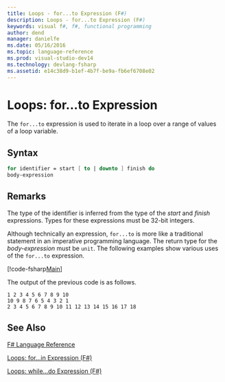```yaml
---
title: Loops - for...to Expression (F#)
description: Loops - for...to Expression (F#)
keywords: visual f#, f#, functional programming
author: dend
manager: danielfe
ms.date: 05/16/2016
ms.topic: language-reference
ms.prod: visual-studio-dev14
ms.technology: devlang-fsharp
ms.assetid: e14c38d9-b1ef-4b7f-be9a-fb6ef6708e02 
---
```


# Loops: for...to Expression

The `for...to` expression is used to iterate in a loop over a range of values of a loop variable.


## Syntax

```fsharp
for identifier = start [ to | downto ] finish do
body-expression
```

## Remarks
The type of the identifier is inferred from the type of the *start* and *finish* expressions. Types for these expressions must be 32-bit integers.

Although technically an expression, `for...to` is more like a traditional statement in an imperative programming language. The return type for the *body-expression* must be `unit`. The following examples show various uses of the `for...to` expression.

[!code-fsharp[Main](snippets/fslangref2/snippet5101.fs)]

The output of the previous code is as follows.

```
1 2 3 4 5 6 7 8 9 10
10 9 8 7 6 5 4 3 2 1
2 3 4 5 6 7 8 9 10 11 12 13 14 15 16 17 18
```

## See Also
[F&#35; Language Reference](FSharp-Language-Reference.md)

[Loops: for...in Expression &#40;F&#35;&#41;](Loops-for...in-Expression-%5BFSharp%5D.md)

[Loops: while...do Expression &#40;F&#35;&#41;](Loops-while...do-Expression-%5BFSharp%5D.md)